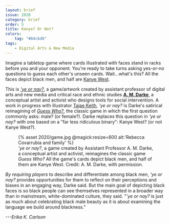 ```yaml
---
layout: brief
issue: 2020
category: brief
order: 5
title: Kanye? Or Not?
colors:
    tag: "#84cbd8"
tags:
    - Digital Arts & New Media
---
```

Imagine a tabletop game where cards illustrated with faces stand in
racks before you and your opponent. You're ready to take turns asking
yes-or-no questions to guess each other's unseen cards. Wait...what's
this? All the faces depict black men, and half are [Kanye
West](https://en.wikipedia.org/wiki/Kanye_West).

This is *['ye or
nay?](https://prettydarke.cool/portfolio/ye-or-nay/)*, a
game/artwork created by assistant professor of digital arts and new
media and critical race and ethnic studies **[A. M.
Darke](https://prettydarke.cool/bio/)**, a conceptual
artist and activist who designs tools for social intervention. A work in
progress with illustrator [Tajae
Keith](https://tajaekeithillustration.carrd.co/), *'ye or
nay?* is Darke's satirical reimagining of *[Guess
Who?](https://www.amazon.com/Winning-Moves-Games-1191-Guess/dp/B00S732WJE/ref=sr_1_2?keywords=Guess+who+game&qid=1582492126&s=toys-and-games&sr=1-2)*,
the classic game in which the first question commonly asks: male? (or
female?). Darke replaces this question in *'ye or nay?* with one based
on a "far less ridiculous binary": Kanye West? (or not Kanye West?).

<figure class="">
  {% asset 2020/game.jpg @magick:resize=600 alt:'Rebecca
Covarrubia and family' %}<figcaption><em>&#39;ye or nay?</em>, a game created by Assistant Professor A. M. Darke, a
conceptual artist and activist, reimagines the classic game <em>Guess Who?</em>
All the game&#39;s cards depict black men, and half of them are Kanye West.
Credit: A. M. Darke, with permission.</figcaption>
</figure>

*By requiring players* to describe and differentiate among black men,
*'ye or nay?* provides opportunities for them to reflect on their
perceptions and biases in an engaging way, Darke said. But the main goal
of depicting black faces is so black people can see themselves
represented in a broader way than in mainstream, white-dominated
culture, they said. "*'ye or nay?* is just as much about celebrating
black male beauty as it is about examining the language we build around
blackness."

*---Erika K. Carlson*
